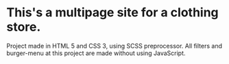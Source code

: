 # This's a multipage site for a clothing store.
Project made in HTML 5 and CSS 3, using SCSS preprocessor.
All filters and burger-menu at this project are made without using JavaScript.
